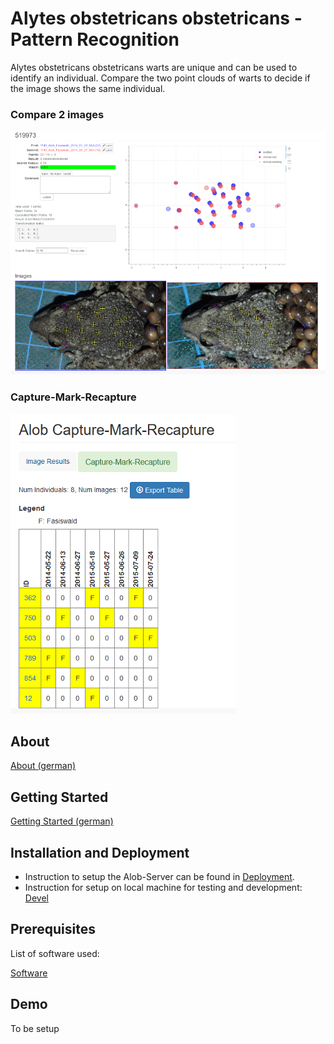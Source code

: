 # Alytes obstetricans obstetricans - Pattern Recognition

Alytes obstetricans obstetricans warts are unique and can be used to identify an individual.
Compare the two point clouds of warts to decide if the image shows the same individual.

### Compare 2 images

![Compare 2 images](doc/source/images/alob_screen.png)

### Capture-Mark-Recapture

![Compare 2 images](doc/source/images/alob_mcr.png)


## About

[About (german)](doc/source/about.rst)

## Getting Started

[Getting Started (german)](doc/source/getting_started.rst)


## Installation and Deployment

* Instruction to setup the Alob-Server can be found in [Deployment](doc/source/deploy.rst).
* Instruction for setup on local machine for testing and development: [Devel](doc/source/deploy.rst)

## Prerequisites

List of software used:

[Software](doc/source/software.rst)


## Demo

To be setup